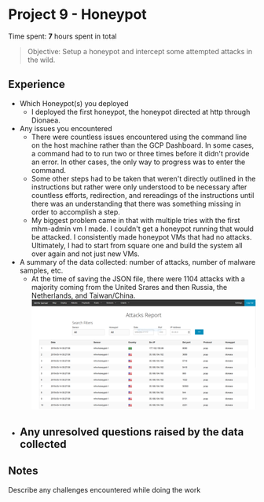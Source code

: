 # Project 9 - Honeypot

Time spent: **7** hours spent in total

> Objective: Setup a honeypot and intercept some attempted attacks in the wild.

## Experience

* Which Honeypot(s) you deployed
  - I deployed the first honeypot, the honeypot directed at http through Dionaea.
* Any issues you encountered
  - There were countless issues encountered using the command line on the host machine rather than the GCP Dashboard. In some cases, a command had to to run two or three times before it didn't provide an error. In other cases, the only way to progress was to enter the command.
  - Some other steps had to be taken that weren't directly outlined in the instructions but rather were only understood to be necessary after countless efforts, redirection, and rereadings of the instructions until there was an understanding that there was something missing in order to accomplish a step.
  - My biggest problem came in that with multiple tries with the first mhm-admin vm I made. I couldn't get a honeypot running that would be attacked. I consistently made honeypot VMs that had no attacks. Ultimately, I had to start from square one and build the system all over again and not just new VMs.
* A summary of the data collected: number of attacks, number of malware samples, etc.
  - At the time of saving the JSON file, there were 1104 attacks with a majority coming from the United Srares and then Russia, the Netherlands, and Taiwan/China. 
  ![Attacks](https://github.com/HaTeMaiL/CodePath_Authentic8/blob/master/Honeypot/mhm-honeypot-1_attacks.PNG)
* Any unresolved questions raised by the data collected
  - 

## Notes

Describe any challenges encountered while doing the work
